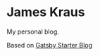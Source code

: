 # James Kraus

My personal blog.

Based on [Gatsby Starter Blog](https://github.com/gatsbyjs/gatsby-starter-blog)

